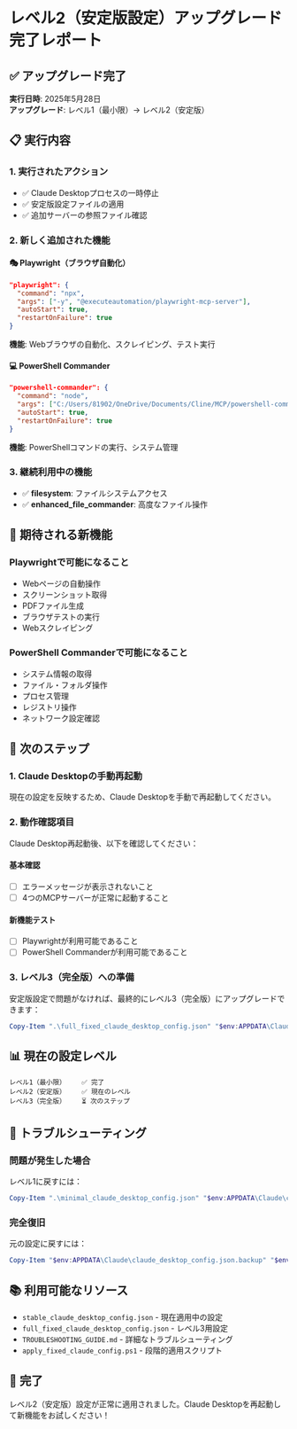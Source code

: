 # レベル2（安定版設定）アップグレード完了レポート

## ✅ アップグレード完了

**実行日時**: 2025年5月28日  
**アップグレード**: レベル1（最小限）→ レベル2（安定版）

## 📋 実行内容

### 1. 実行されたアクション
- ✅ Claude Desktopプロセスの一時停止
- ✅ 安定版設定ファイルの適用
- ✅ 追加サーバーの参照ファイル確認

### 2. 新しく追加された機能

#### 🎭 Playwright（ブラウザ自動化）
```json
"playwright": {
  "command": "npx",
  "args": ["-y", "@executeautomation/playwright-mcp-server"],
  "autoStart": true,
  "restartOnFailure": true
}
```
**機能**: Webブラウザの自動化、スクレイピング、テスト実行

#### 💻 PowerShell Commander
```json
"powershell-commander": {
  "command": "node",
  "args": ["C:/Users/81902/OneDrive/Documents/Cline/MCP/powershell-commander/src/index.js"],
  "autoStart": true,
  "restartOnFailure": true
}
```
**機能**: PowerShellコマンドの実行、システム管理

### 3. 継続利用中の機能
- ✅ **filesystem**: ファイルシステムアクセス
- ✅ **enhanced_file_commander**: 高度なファイル操作

## 🎯 期待される新機能

### Playwrightで可能になること
- Webページの自動操作
- スクリーンショット取得
- PDFファイル生成
- ブラウザテストの実行
- Webスクレイピング

### PowerShell Commanderで可能になること
- システム情報の取得
- ファイル・フォルダ操作
- プロセス管理
- レジストリ操作
- ネットワーク設定確認

## 🚀 次のステップ

### 1. Claude Desktopの手動再起動
現在の設定を反映するため、Claude Desktopを手動で再起動してください。

### 2. 動作確認項目
Claude Desktop再起動後、以下を確認してください：

#### 基本確認
- [ ] エラーメッセージが表示されないこと
- [ ] 4つのMCPサーバーが正常に起動すること

#### 新機能テスト
- [ ] Playwrightが利用可能であること
- [ ] PowerShell Commanderが利用可能であること

### 3. レベル3（完全版）への準備
安定版設定で問題がなければ、最終的にレベル3（完全版）にアップグレードできます：

```powershell
Copy-Item ".\full_fixed_claude_desktop_config.json" "$env:APPDATA\Claude\claude_desktop_config.json" -Force
```

## 📊 現在の設定レベル

```
レベル1（最小限）    ✅ 完了
レベル2（安定版）    ✅ 現在のレベル
レベル3（完全版）    ⏳ 次のステップ
```

## 🔧 トラブルシューティング

### 問題が発生した場合
レベル1に戻すには：
```powershell
Copy-Item ".\minimal_claude_desktop_config.json" "$env:APPDATA\Claude\claude_desktop_config.json" -Force
```

### 完全復旧
元の設定に戻すには：
```powershell
Copy-Item "$env:APPDATA\Claude\claude_desktop_config.json.backup" "$env:APPDATA\Claude\claude_desktop_config.json" -Force
```

## 📚 利用可能なリソース

- `stable_claude_desktop_config.json` - 現在適用中の設定
- `full_fixed_claude_desktop_config.json` - レベル3用設定
- `TROUBLESHOOTING_GUIDE.md` - 詳細なトラブルシューティング
- `apply_fixed_claude_config.ps1` - 段階的適用スクリプト

## 🎉 完了

レベル2（安定版）設定が正常に適用されました。Claude Desktopを再起動して新機能をお試しください！ 